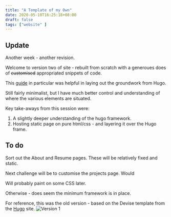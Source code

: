 ```yaml
---
title: "A Template of my Own"
date: 2020-05-10T16:25:18+08:00
draft: false
tags: ["website" ]
---
```

## Update
Another week - another revision.

Welcome to version two of site - rebuilt from scratch with a generoues does of ~~customised~~ appropriated snippets of code.

This [guide](https://willschenk.com/articles/2018/building-a-hugo-site/) in particular was helpful in laying out the groundwork from Hugo. 

Still fairly minimalist, but I have much better control and understanding of where the various elements are situated.

Key take-aways from this session were:
1. A slightly deeper understanding of the hugo framework.
2. Hosting static page on pure html/css - and layering it over the Hugo frame.

## To do
Sort out the About and Resume pages. These will be relatively fixed and static.

Next challenge will be to customise the projects page. Would 

Will probably paint on some CSS later.

Otherwise - does seem the minimum framework is in place.

For reference, this was the old version - based on the Devise template from the [Hugo](https://gohugo.io/templates/) site. 
![Version 1](/img/Capture.JPG)